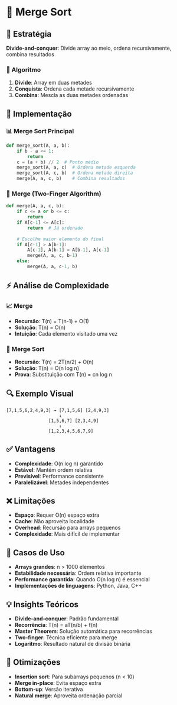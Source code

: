 # 🔄 Merge Sort

## 🎯 Estratégia
**Divide-and-conquer**: Divide array ao meio, ordena recursivamente, combina resultados

### 🔄 Algoritmo
1. **Divide**: Array em duas metades
2. **Conquista**: Ordena cada metade recursivamente
3. **Combina**: Mescla as duas metades ordenadas

## 🔧 Implementação

### 📊 Merge Sort Principal
```python
def merge_sort(A, a, b):
    if b - a <= 1:
        return
    c = (a + b) // 2  # Ponto médio
    merge_sort(A, a, c)  # Ordena metade esquerda
    merge_sort(A, c, b)  # Ordena metade direita
    merge(A, a, c, b)    # Combina resultados
```

### 🔗 Merge (Two-Finger Algorithm)
```python
def merge(A, a, c, b):
    if c <= a or b <= c:
        return
    if A[c-1] <= A[c]:
        return  # Já ordenado
    
    # Escolhe maior elemento do final
    if A[c-1] > A[b-1]:
        A[c-1], A[b-1] = A[b-1], A[c-1]
        merge(A, a, c, b-1)
    else:
        merge(A, a, c-1, b)
```

## ⚡ Análise de Complexidade

### 📈 Merge
- **Recursão**: T(n) = T(n-1) + O(1)
- **Solução**: T(n) = O(n)
- **Intuição**: Cada elemento visitado uma vez

### 🎯 Merge Sort
- **Recursão**: T(n) = 2T(n/2) + O(n)
- **Solução**: T(n) = O(n log n)
- **Prova**: Substituição com T(n) = cn log n

## 🔍 Exemplo Visual
```
[7,1,5,6,2,4,9,3] → [7,1,5,6] [2,4,9,3]
                    ↓
                [1,5,6,7] [2,3,4,9]
                    ↓
                [1,2,3,4,5,6,7,9]
```

## ✅ Vantagens
- **Complexidade**: O(n log n) garantido
- **Estável**: Mantém ordem relativa
- **Previsível**: Performance consistente
- **Paralelizável**: Metades independentes

## ❌ Limitações
- **Espaço**: Requer O(n) espaço extra
- **Cache**: Não aproveita localidade
- **Overhead**: Recursão para arrays pequenos
- **Complexidade**: Mais difícil de implementar

## 🎯 Casos de Uso
- **Arrays grandes**: n > 1000 elementos
- **Estabilidade necessária**: Ordem relativa importante
- **Performance garantida**: Quando O(n log n) é essencial
- **Implementações de linguagens**: Python, Java, C++

## 💡 Insights Teóricos
- **Divide-and-conquer**: Padrão fundamental
- **Recorrência**: T(n) = aT(n/b) + f(n)
- **Master Theorem**: Solução automática para recorrências
- **Two-finger**: Técnica eficiente para merge
- **Logaritmo**: Resultado natural de divisão binária

## 🔧 Otimizações
- **Insertion sort**: Para subarrays pequenos (n < 10)
- **Merge in-place**: Evita espaço extra
- **Bottom-up**: Versão iterativa
- **Natural merge**: Aproveita ordenação parcial 